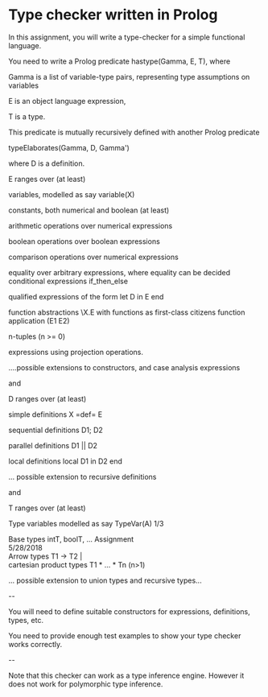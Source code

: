 # Type checker written in Prolog


In this assignment, you will write a type-checker for a simple functional language.

You need to write a Prolog predicate hastype(Gamma, E, T), where

Gamma is a list of variable-type pairs, representing type assumptions on variables


E is an object language expression,


T is a type.


This predicate is mutually recursively defined with another Prolog predicate

typeElaborates(Gamma, D, Gamma')

where D is a definition.



E ranges over (at least)

variables, modelled as say variable(X)


constants, both numerical and boolean (at least)


arithmetic operations over numerical expressions


boolean operations over boolean expressions


comparison operations over numerical expressions


equality over arbitrary expressions, where equality can be decided conditional expressions if_then_else

qualified expressions of the form let D in E end


function abstractions \X.E with functions as first-class citizens function application (E1 E2)

n-tuples (n >= 0)


expressions using projection operations.


....possible extensions to constructors, and case analysis expressions


and

D ranges over (at least)

simple definitions X =def= E


sequential definitions D1; D2


parallel definitions D1 || D2


local definitions local D1 in D2 end


... possible extension to recursive definitions


and

T ranges over (at least)

Type variables modelled as say TypeVar(A)	1/3	 

Base types intT, boolT, ...	Assignment	
5/28/2018		
Arrow types T1 -> T2 |		
cartesian product types T1 * ... * Tn	(n>1)	


... possible extension to union types and recursive types...


--

You will need to define suitable constructors for expressions, definitions, types, etc.

You need to provide enough test examples to show your type checker works correctly.

--

Note that this checker can work as a type inference engine. However it does not work for polymorphic type inference.
